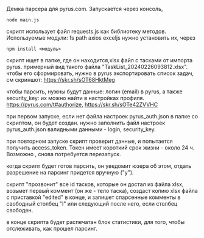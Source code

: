 Демка парсера для pyrus.com.
Запускается через консоль,

```
node main.js
```

скрипт использует файл requests.js как библиотеку методов.
Используемые модули:
fs
path
axios
exceljs
нужно установить их, через

```
npm install <модуль>
```

скрипт ищет в папке, где он находится,xlsx файл с тасками от импорта pyrus. примерный вид такого файла "TaskList_20240226093812.xlsx".
чтобы его сформировать, нужно в pyrus экспортировать список задач, см скриншот: https://skr.sh/sOT68HktMeg

чтобы парсить, нужны будут данные: логин (email) в pyrus, а также security_key: их можно найти в настройках профиля. https://pyrus.com/t#authorize, https://skr.sh/sOTe42ZVVHC

при первом запуске, если нет файла настроек pyrus_auth.json в папке со скриптом, он будет создан.
нужно заполнить файл настроек pyrus_auth.json валидными данными - login, security_key.

при повторном запуске скрипт проверит данные, и попытается получить access_token. Токен имеет короткий срок жизни - около 24 ч. Возможно , снова потребуется перезапуск.

когда скрипт будет готов парсить, он уведомит юзера об этом, отдать разрешение на парсинг придется вручную ("y").

скрипт "прозвонит" все id тасков, которые он достал из файла xlsx, возьмет первый коммент (он же - тело таска), создаст копию xlsx файла с приставкой "edited" в конце,
и запишет спарсенные комменты в свободный столбец "I" или следующий после него, если столбец свободен.

в конце скрипта будет распечатан блок статистики, для того, чтобы отслеживать, как прошел парсинг.
